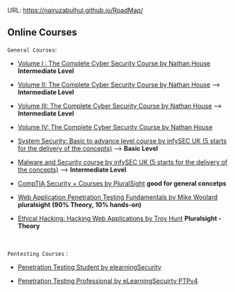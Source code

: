 URL: https://nairuzabulhul.github.io/RoadMap/

## Online Courses

`General Courses`:

- [ Volume I : The Complete Cyber Security Course by Nathan House](https://www.udemy.com/the-complete-internet-security-privacy-course-volume-1/) __Intermediate Level__ 


- [ Volume II: The Complete Cyber Security Course by Nathan House](https://www.udemy.com/network-security-course/) --> __Intermediate Level__  

- [Volume III: The Complete Cyber Security Course by Nathan House](https://www.udemy.com/the-complete-cyber-security-course-anonymous-browsing/)  --> __Intermediate Level__    

- [Volume  IV: The Complete Cyber Security Course by Nathan House](https://www.udemy.com/network-security-course/)


- [System Security: Basic to advance level course by infySEC UK (5 starts for the delivery of the concepts)](https://www.udemy.com/sys-hacking/) --> __Basic Level__           


- [ Malware and Security course by infySEC UK (5 starts for the delivery of the concepts)](https://www.udemy.com/malwares/) --> __Intermediate Level__


- [CompTIA Security + Courses by PluralSight](https://www.pluralsight.com/paths/comptia-security-plus) __good for general concetps__ 


      
 - [Web Application Penetration Testing Fundamentals by Mike Woolard](https://app.pluralsight.com/library/courses/web-app-pentesting-fundamentals/table-of-contents) __pluralsight__ __(90% Theory, 10% hands-on)__  


- [Ethical Hacking: Hacking Web Applications by Troy Hunt](https://app.pluralsight.com/library/courses/ethical-hacking-web-applications/table-of-contents) __Pluralsight - Theory__  

&nbsp;
&nbsp;

`Pentesting Courses` :

- [Penetration Testing Student by elearningSecurity ](https://www.elearnsecurity.com/course/penetration_testing_student/)


- [Penetration Testing Professional by eLearningSecuirty PTPv4](https://www.elearnsecurity.com/course/penetration_testing/)
